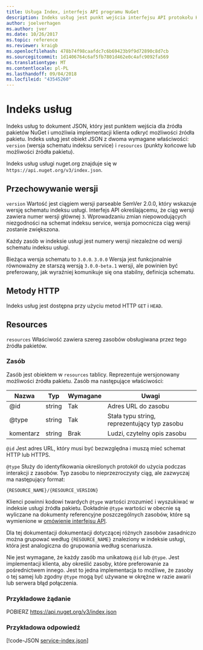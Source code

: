 ```yaml
---
title: Usługa Index, interfejs API programu NuGet
description: Indeks usług jest punkt wejścia interfejsu API protokołu HTTP NuGet i wylicza możliwości serwera.
author: joelverhagen
ms.author: jver
ms.date: 10/26/2017
ms.topic: reference
ms.reviewer: kraigb
ms.openlocfilehash: 478b74f98caafdc7c6b69423b9f9d72890c8d7cb
ms.sourcegitcommit: 1d1406764c6af5fb7801d462e0c4afc9092fa569
ms.translationtype: MT
ms.contentlocale: pl-PL
ms.lasthandoff: 09/04/2018
ms.locfileid: "43545260"
---
```

# <a name="service-index"></a>Indeks usług

Indeks usług to dokument JSON, który jest punktem wejścia dla źródła pakietów NuGet i umożliwia implementacji klienta odkryć możliwości źródła pakietu. Indeks usług jest obiekt JSON z dwoma wymagane właściwości: `version` (wersja schematu indeksu service) i `resources` (punkty końcowe lub możliwości źródła pakietu).

Indeks usług usługi nuget.org znajduje się w `https://api.nuget.org/v3/index.json`.

## <a name="versioning"></a>Przechowywanie wersji

`version` Wartość jest ciągiem wersji parseable SemVer 2.0.0, który wskazuje wersję schematu indeksu usługi. Interfejs API określającemu, że ciąg wersji zawiera numer wersji głównej `3`. Wprowadzaniu zmian niepowodujących niezgodności na schemat indeksu service, wersja pomocnicza ciąg wersji zostanie zwiększona.

Każdy zasób w indeksie usługi jest numery wersji niezależne od wersji schematu indeksu usługi.

Bieżąca wersja schematu to `3.0.0`. `3.0.0` Wersja jest funkcjonalnie równoważny ze starszą wersją `3.0.0-beta.1` wersji, ale powinien być preferowany, jak wyraźniej komunikuje się ona stabilny, definicja schematu.

## <a name="http-methods"></a>Metody HTTP

Indeks usług jest dostępna przy użyciu metod HTTP `GET` i `HEAD`.

## <a name="resources"></a>Resources

`resources` Właściwość zawiera szereg zasobów obsługiwana przez tego źródła pakietów.

### <a name="resource"></a>Zasób

Zasób jest obiektem w `resources` tablicy. Reprezentuje wersjonowany możliwości źródła pakietu. Zasób ma następujące właściwości:

Nazwa          | Typ   | Wymagane | Uwagi
------------- | ------ | -------- | -----
@id           | string | Tak      | Adres URL do zasobu
@type         | string | Tak      | Stała typu string, reprezentujący typ zasobu
komentarz       | string | Brak       | Ludzi, czytelny opis zasobu

`@id` Jest adres URL, który musi być bezwzględna i muszą mieć schemat HTTP lub HTTPS.

`@type` Służy do identyfikowania określonych protokół do użycia podczas interakcji z zasobów. Typ zasobu to nieprzezroczysty ciąg, ale zazwyczaj ma następujący format:

    {RESOURCE_NAME}/{RESOURCE_VERSION}

Klienci powinni kodowi twardych `@type` wartości zrozumieć i wyszukiwać w indeksie usługi źródła pakietu. Dokładnie `@type` wartości w obecnie są wyliczane na dokumenty referencyjne poszczególnych zasobów, które są wymienione w [omówienie interfejsu API](overview.md#resources-and-schema).

Dla tej dokumentacji dokumentacji dotyczącej różnych zasobów zasadniczo można grupować według `{RESOURCE_NAME}` znaleziony w indeksie usługi, która jest analogiczna do grupowania według scenariusza. 

Nie jest wymagane, że każdy zasób ma unikatową `@id` lub `@type`. Jest implementacji klienta, aby określić zasoby, które preferowanie za pośrednictwem innego. Jest to jedna implementacja to możliwe, że zasoby o tej samej lub zgodny `@type` mogą być używane w okrężne w razie awarii lub serwera błąd połączenia.

### <a name="sample-request"></a>Przykładowe żądanie

POBIERZ https://api.nuget.org/v3/index.json

### <a name="sample-response"></a>Przykładowa odpowiedź

[!code-JSON [service-index.json](./_data/service-index.json)]
